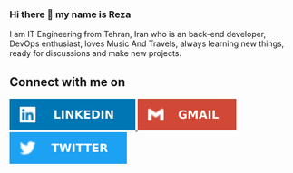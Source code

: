 ### Hi there 👋 my name is Reza

<p>
I am IT Engineering from Tehran, Iran who is an back-end developer, DevOps enthusiast, loves Music And Travels, always learning new things, ready for discussions and make new projects.
</p>


## Connect with me on
<p>
    <a href="https://www.linkedin.com/in/rezaneyestani/">
        <img src="images/LinkedIn.svg" data-canonical-src="images/-LinkedIn.svg" style="max-width: 100%;">
    </a>
    <a href="mailto:reza.neyestani94@gmail.com">
        <img src="images/Gmail.svg" data-canonical-src="images/-Gmail.svg" style="max-width: 100%;">
    </a>
    <a href="https://twitter.com/Reborn_1994">
        <img src="images/Twitter.svg" data-canonical-src="images/-Twitter.svg" style="max-width: 100%;">
    </a>
</p>
<!--
**Reza-Neyestani/Reza-Neyestani** is a ✨ _special_ ✨ repository because its `README.md` (this file) appears on your GitHub profile.

Here are some ideas to get you started:

- 🔭 I’m currently working on ...
- 🌱 I’m currently learning ...
- 👯 I’m looking to collaborate on ...
- 🤔 I’m looking for help with ...
- 💬 Ask me about ...
- 📫 How to reach me: ...
- 😄 Pronouns: ...
- ⚡ Fun fact: ...
-->
